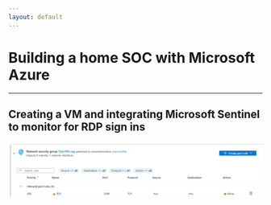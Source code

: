 ```yaml
---
layout: default
---
```


# Building a home SOC with Microsoft Azure

* * * 

## Creating a VM and integrating Microsoft Sentinel to monitor for RDP sign ins
![new VM with RDP](../images/new-vm-with-rdp)
